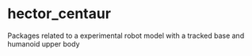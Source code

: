 # hector_centaur
Packages related to a experimental robot model with a tracked base and humanoid upper body
